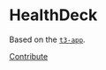 # HealthDeck

Based on the [`t3-app`](https://create.t3.gg/).

[Contribute](https://discord.gg/R4wJ2TDshg)
